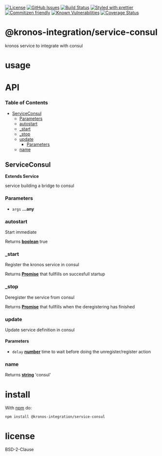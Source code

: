 [![License](https://img.shields.io/badge/License-0BSD-blue.svg)](https://spdx.org/licenses/0BSD.html)
[![GitHub Issues](https://img.shields.io/github/issues/Kronos-Integration/service-consul.svg?style=flat-square)](https://github.com/Kronos-Integration/service-consul/issues)
[![Build Status](https://img.shields.io/endpoint.svg?url=https%3A%2F%2Factions-badge.atrox.dev%2FKronos-Integration%2Fservice-consul%2Fbadge\&style=flat)](https://actions-badge.atrox.dev/Kronos-Integration/service-consul/goto)
[![Styled with prettier](https://img.shields.io/badge/styled_with-prettier-ff69b4.svg)](https://github.com/prettier/prettier)
[![Commitizen friendly](https://img.shields.io/badge/commitizen-friendly-brightgreen.svg)](http://commitizen.github.io/cz-cli/)
[![Known Vulnerabilities](https://snyk.io/test/github/Kronos-Integration/service-consul/badge.svg)](https://snyk.io/test/github/Kronos-Integration/service-consul)
[![Coverage Status](https://coveralls.io/repos/Kronos-Integration/service-consul/badge.svg)](https://coveralls.io/github/Kronos-Integration/service-consul)

# @kronos-integration/service-consul

kronos service to integrate with consul

# usage

# API

<!-- Generated by documentation.js. Update this documentation by updating the source code. -->

### Table of Contents

*   [ServiceConsul](#serviceconsul)
    *   [Parameters](#parameters)
    *   [autostart](#autostart)
    *   [\_start](#_start)
    *   [\_stop](#_stop)
    *   [update](#update)
        *   [Parameters](#parameters-1)
    *   [name](#name)

## ServiceConsul

**Extends Service**

service building a bridge to consul

### Parameters

*   `args` **...any**&#x20;

### autostart

Start immediate

Returns **[boolean](https://developer.mozilla.org/docs/Web/JavaScript/Reference/Global_Objects/Boolean)** true

### \_start

Register the kronos service in consul

Returns **[Promise](https://developer.mozilla.org/docs/Web/JavaScript/Reference/Global_Objects/Promise)** that fullfills on succesfull startup

### \_stop

Deregister the service from consul

Returns **[Promise](https://developer.mozilla.org/docs/Web/JavaScript/Reference/Global_Objects/Promise)** that fullfills when the deregistering has finished

### update

Update service definition in consul

#### Parameters

*   `delay` **[number](https://developer.mozilla.org/docs/Web/JavaScript/Reference/Global_Objects/Number)** time to wait before doing the unregister/register action

### name

Returns **[string](https://developer.mozilla.org/docs/Web/JavaScript/Reference/Global_Objects/String)** 'consul'

# install

With [npm](http://npmjs.org) do:

```shell
npm install @kronos-integration/service-consul
```

# license

BSD-2-Clause
